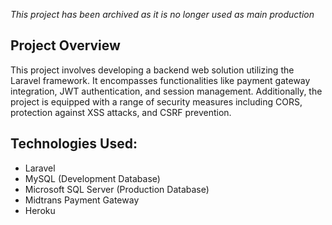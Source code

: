 <span><i>This project has been archived as it is no longer used as main production</i></span>

## Project Overview 

This project involves developing a backend web solution utilizing the Laravel framework. It encompasses functionalities like payment gateway integration, JWT authentication, and session management. Additionally, the project is equipped with a range of security measures including CORS, protection against XSS attacks, and CSRF prevention.

## Technologies Used:

<ul>
    <li>Laravel</li>
    <li>MySQL (Development Database)</li>
    <li>Microsoft SQL Server (Production Database)</li>
    <li>Midtrans Payment Gateway</li>
    <li>Heroku</li>
</ul>
